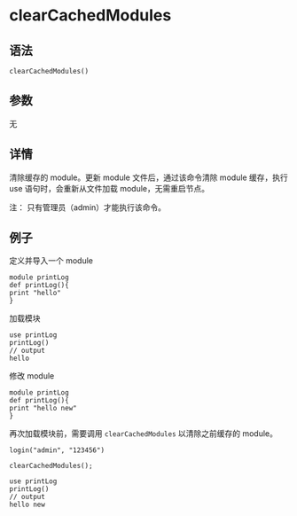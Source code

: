 # clearCachedModules

## 语法

`clearCachedModules()`

## 参数

无

## 详情

清除缓存的 module。更新 module 文件后，通过该命令清除 module 缓存，执行 use 语句时，会重新从文件加载
module，无需重启节点。

注： 只有管理员（admin）才能执行该命令。

## 例子

定义并导入一个 module

```
module printLog
def printLog(){
print "hello"
}
```

加载模块

```
use printLog
printLog()
// output
hello
```

修改 module

```
module printLog
def printLog(){
print "hello new"
}
```

再次加载模块前，需要调用 `clearCachedModules` 以清除之前缓存的
module。

```
login("admin", "123456")

clearCachedModules();

use printLog
printLog()
// output
hello new
```

